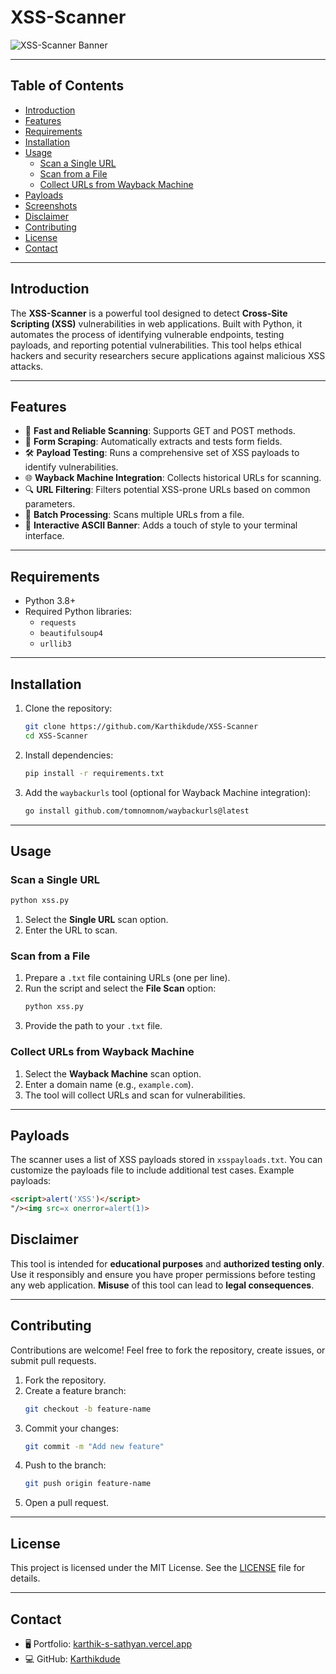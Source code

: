 
# XSS-Scanner

![XSS-Scanner Banner](https://via.placeholder.com/800x200?text=XSS-Scanner+by+Karthik+S+Sathyan)

---

## Table of Contents
- [Introduction](#introduction)
- [Features](#features)
- [Requirements](#requirements)
- [Installation](#installation)
- [Usage](#usage)
  - [Scan a Single URL](#scan-a-single-url)
  - [Scan from a File](#scan-from-a-file)
  - [Collect URLs from Wayback Machine](#collect-urls-from-wayback-machine)
- [Payloads](#payloads)
- [Screenshots](#screenshots)
- [Disclaimer](#disclaimer)
- [Contributing](#contributing)
- [License](#license)
- [Contact](#contact)

---

## Introduction
The **XSS-Scanner** is a powerful tool designed to detect **Cross-Site Scripting (XSS)** vulnerabilities in web applications. Built with Python, it automates the process of identifying vulnerable endpoints, testing payloads, and reporting potential vulnerabilities. This tool helps ethical hackers and security researchers secure applications against malicious XSS attacks.

---

## Features
- 🚀 **Fast and Reliable Scanning**: Supports GET and POST methods.
- 📄 **Form Scraping**: Automatically extracts and tests form fields.
- 🛠️ **Payload Testing**: Runs a comprehensive set of XSS payloads to identify vulnerabilities.
- 🌐 **Wayback Machine Integration**: Collects historical URLs for scanning.
- 🔍 **URL Filtering**: Filters potential XSS-prone URLs based on common parameters.
- 📂 **Batch Processing**: Scans multiple URLs from a file.
- 🎨 **Interactive ASCII Banner**: Adds a touch of style to your terminal interface.

---

## Requirements
- Python 3.8+
- Required Python libraries:
  - `requests`
  - `beautifulsoup4`
  - `urllib3`

---

## Installation
1. Clone the repository:
   ```bash
   git clone https://github.com/Karthikdude/XSS-Scanner
   cd XSS-Scanner
   ```
2. Install dependencies:
   ```bash
   pip install -r requirements.txt
   ```
3. Add the `waybackurls` tool (optional for Wayback Machine integration):
   ```bash
   go install github.com/tomnomnom/waybackurls@latest
   ```

---

## Usage

### Scan a Single URL
```bash
python xss.py
```
1. Select the **Single URL** scan option.
2. Enter the URL to scan.

### Scan from a File
1. Prepare a `.txt` file containing URLs (one per line).
2. Run the script and select the **File Scan** option:
   ```bash
   python xss.py
   ```
3. Provide the path to your `.txt` file.

### Collect URLs from Wayback Machine
1. Select the **Wayback Machine** scan option.
2. Enter a domain name (e.g., `example.com`).
3. The tool will collect URLs and scan for vulnerabilities.

---

## Payloads
The scanner uses a list of XSS payloads stored in `xsspayloads.txt`. You can customize the payloads file to include additional test cases. Example payloads:
```html
<script>alert('XSS')</script>
"/><img src=x onerror=alert(1)>
```

## Disclaimer
This tool is intended for **educational purposes** and **authorized testing only**. Use it responsibly and ensure you have proper permissions before testing any web application. **Misuse** of this tool can lead to **legal consequences**.

---

## Contributing
Contributions are welcome! Feel free to fork the repository, create issues, or submit pull requests.

1. Fork the repository.
2. Create a feature branch:
   ```bash
   git checkout -b feature-name
   ```
3. Commit your changes:
   ```bash
   git commit -m "Add new feature"
   ```
4. Push to the branch:
   ```bash
   git push origin feature-name
   ```
5. Open a pull request.

---

## License
This project is licensed under the MIT License. See the [LICENSE](LICENSE) file for details.

---

## Contact
- 🖥️ Portfolio: [karthik-s-sathyan.vercel.app](https://karthik-s-sathyan.vercel.app)
- 💻 GitHub: [Karthikdude](https://github.com/Karthikdude)



